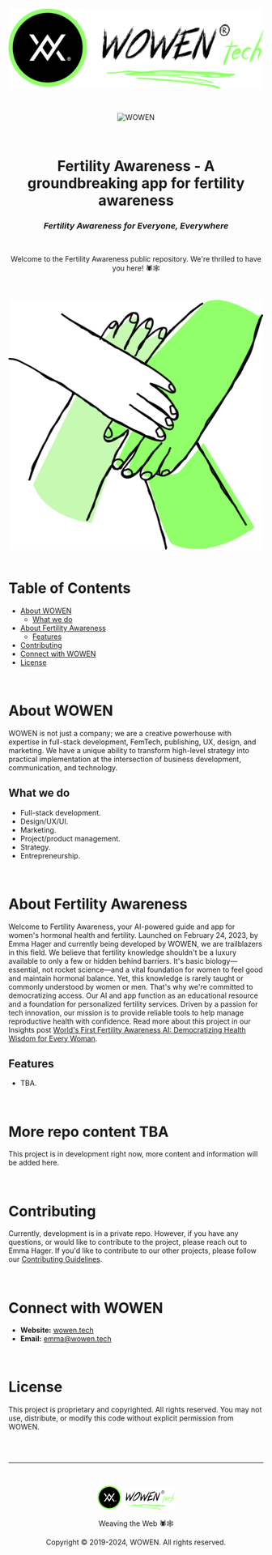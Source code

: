 <br>

![WOWEN Logo](https://github.com/WOWEN-DEV/wowen/blob/main/wowen-repo-logo.svg)

<br>

<p align="center">
  <img src="https://img.shields.io/badge/WOWEN-FemTech%20Dev%20Community-blueviolet" alt="WOWEN">
</p>

<br>

<h1 align="center">Fertility Awareness - A groundbreaking app for fertility awareness</h1>

<h3 align="center"><i>Fertility Awareness for Everyone, Everywhere</i></h3>

<br>

<p align="center">Welcome to the Fertility Awareness public repository. We're thrilled to have you here! 🕷️🕸️</p>

<br>
<br>

<div align="center">
  <img src="https://github.com/WOWEN-DEV/wowen/blob/main/wowen-hands.svg" alt="WOWEN Illustration">
</div>

<br>

# Table of Contents
- [About WOWEN](#about-wowen)
  - [What we do](#what-we-do)
- [About Fertility Awareness](#about-fertility-awareness)
  - [Features](#features)
- [Contributing](#contributing)
- [Connect with WOWEN](#connect-with-wowen)
- [License](#license)

<br>

# About WOWEN
WOWEN is not just a company; we are a creative powerhouse with expertise in full-stack development, FemTech, publishing, UX, design, and marketing. We have a unique ability to transform high-level strategy into practical implementation at the intersection of business development, communication, and technology.

## What we do
- Full-stack development.
- Design/UX/UI.
- Marketing.
- Project/product management.
- Strategy.
- Entrepreneurship.

<br>

# About Fertility Awareness
Welcome to Fertility Awareness, your AI-powered guide and app for women's hormonal health and fertility. Launched on February 24, 2023, by Emma Hager and currently being developed by WOWEN, we are trailblazers in this field. We believe that fertility knowledge shouldn't be a luxury available to only a few or hidden behind barriers. It's basic biology—essential, not rocket science—and a vital foundation for women to feel good and maintain hormonal balance. Yet, this knowledge is rarely taught or commonly understood by women or men. That's why we're committed to democratizing access. Our AI and app function as an educational resource and a foundation for personalized fertility services. Driven by a passion for tech innovation, our mission is to provide reliable tools to help manage reproductive health with confidence. Read more about this project in our Insights post [World's First Fertility Awareness AI: Democratizing Health Wisdom for Every Woman](https://wowen.tech/insights/worlds-first-fertility-awareness-ai/).

## Features
- TBA.

<br>

# More repo content TBA
This project is in development right now, more content and information will be added here.

<br>

# Contributing
Currently, development is in a private repo. However, if you have any questions, or would like to contribute to the project, please reach out to Emma Hager. If you'd like to contribute to our other projects, please follow our [Contributing Guidelines](https://github.com/WOWEN-DEV/wowen/blob/main/CONTRIBUTING.md).

<br>

# Connect with WOWEN
- **Website:** [wowen.tech](https://wowen.tech)
- **Email:** emma@wowen.tech

<br>

# License
This project is proprietary and copyrighted. All rights reserved. You may not use, distribute, or modify this code without explicit permission from WOWEN.

<br>
<br>

---

<br>

<p align="center">
  <img src="https://github.com/WOWEN-DEV/wowen/blob/main/wowen-repo-logo.svg" alt="WOWEN Logo" width="30%">
</p>

<p align="center">Weaving the Web 🕷️🕸️</p>
<p align="center">Copyright © 2019-2024, WOWEN. All rights reserved.</p>
